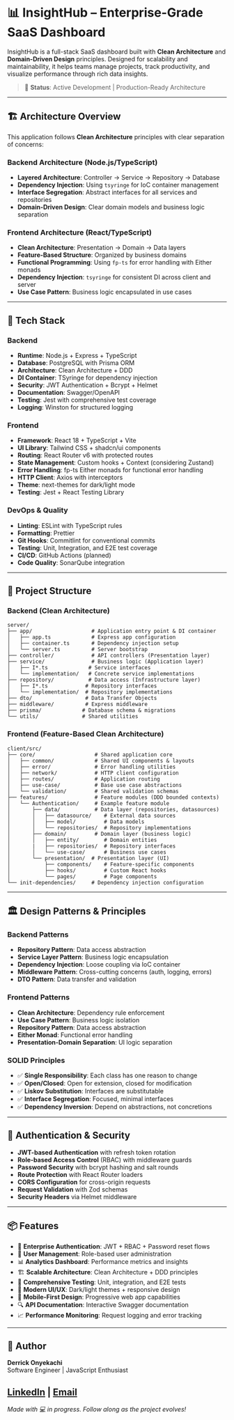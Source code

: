 # 📊 InsightHub – Enterprise-Grade SaaS Dashboard

InsightHub is a full-stack SaaS dashboard built with **Clean Architecture** and **Domain-Driven Design** principles. Designed for scalability and maintainability, it helps teams manage projects, track productivity, and visualize performance through rich data insights.

> 🚧 **Status**: Active Development | Production-Ready Architecture

---

## 🏗️ Architecture Overview

This application follows **Clean Architecture** principles with clear separation of concerns:

### Backend Architecture (Node.js/TypeScript)

- **Layered Architecture**: Controller → Service → Repository → Database
- **Dependency Injection**: Using `tsyringe` for IoC container management
- **Interface Segregation**: Abstract interfaces for all services and repositories
- **Domain-Driven Design**: Clear domain models and business logic separation

### Frontend Architecture (React/TypeScript)

- **Clean Architecture**: Presentation → Domain → Data layers
- **Feature-Based Structure**: Organized by business domains
- **Functional Programming**: Using `fp-ts` for error handling with Either monads
- **Dependency Injection**: `tsyringe` for consistent DI across client and server
- **Use Case Pattern**: Business logic encapsulated in use cases

---

## 🔧 Tech Stack

### Backend

- **Runtime**: Node.js + Express + TypeScript
- **Database**: PostgreSQL with Prisma ORM
- **Architecture**: Clean Architecture + DDD
- **DI Container**: TSyringe for dependency injection
- **Security**: JWT Authentication + Bcrypt + Helmet
- **Documentation**: Swagger/OpenAPI
- **Testing**: Jest with comprehensive test coverage
- **Logging**: Winston for structured logging

### Frontend

- **Framework**: React 18 + TypeScript + Vite
- **UI Library**: Tailwind CSS + shadcn/ui components
- **Routing**: React Router v6 with protected routes
- **State Management**: Custom hooks + Context (considering Zustand)
- **Error Handling**: fp-ts Either monads for functional error handling
- **HTTP Client**: Axios with interceptors
- **Theme**: next-themes for dark/light mode
- **Testing**: Jest + React Testing Library

### DevOps & Quality

- **Linting**: ESLint with TypeScript rules
- **Formatting**: Prettier
- **Git Hooks**: Commitlint for conventional commits
- **Testing**: Unit, Integration, and E2E test coverage
- **CI/CD**: GitHub Actions (planned)
- **Code Quality**: SonarQube integration

---

## 📁 Project Structure

### Backend (Clean Architecture)

```
server/
├── app/                   # Application entry point & DI container
│   ├── app.ts             # Express app configuration
│   ├── container.ts       # Dependency injection setup
│   └── server.ts          # Server bootstrap
├── controller/            # API controllers (Presentation layer)
├── service/               # Business logic (Application layer)
│   ├── I*.ts             # Service interfaces
│   └── implementation/   # Concrete service implementations
├── repository/           # Data access (Infrastructure layer)
│   ├── I*.ts            # Repository interfaces
│   └── implementation/  # Repository implementations
├── dto/                 # Data Transfer Objects
├── middleware/          # Express middleware
├── prisma/             # Database schema & migrations
└── utils/              # Shared utilities
```

### Frontend (Feature-Based Clean Architecture)

```
client/src/
├── core/                   # Shared application core
│   ├── common/             # Shared UI components & layouts
│   ├── error/              # Error handling utilities
│   ├── network/            # HTTP client configuration
│   ├── routes/             # Application routing
│   ├── use-case/           # Base use case abstractions
│   └── validation/         # Shared validation schemas
├── features/               # Feature modules (DDD bounded contexts)
│   └── Authentication/     # Example feature module
│       ├── data/           # Data layer (repositories, datasources)
│       │   ├── datasource/    # External data sources
│       │   ├── model/         # Data models
│       │   └── repositories/  # Repository implementations
│       ├── domain/         # Domain layer (business logic)
│       │   ├── entity/        # Domain entities
│       |   ├── repositories/  # Repository interfaces
│       │   └── use-case/      # Business use cases
│       └── presentation/  # Presentation layer (UI)
│           ├── components/    # Feature-specific components
│           ├── hooks/         # Custom React hooks
│           └── pages/         # Page components
└── init-dependencies/     # Dependency injection configuration
```

---

## 🏛️ Design Patterns & Principles

### Backend Patterns

- **Repository Pattern**: Data access abstraction
- **Service Layer Pattern**: Business logic encapsulation
- **Dependency Injection**: Loose coupling via IoC container
- **Middleware Pattern**: Cross-cutting concerns (auth, logging, errors)
- **DTO Pattern**: Data transfer and validation

### Frontend Patterns

- **Clean Architecture**: Dependency rule enforcement
- **Use Case Pattern**: Business logic isolation
- **Repository Pattern**: Data access abstraction
- **Either Monad**: Functional error handling
- **Presentation-Domain Separation**: UI logic separation

### SOLID Principles

- ✅ **Single Responsibility**: Each class has one reason to change
- ✅ **Open/Closed**: Open for extension, closed for modification
- ✅ **Liskov Substitution**: Interfaces are substitutable
- ✅ **Interface Segregation**: Focused, minimal interfaces
- ✅ **Dependency Inversion**: Depend on abstractions, not concretions

---

## 🔐 Authentication & Security

- **JWT-based Authentication** with refresh token rotation
- **Role-based Access Control** (RBAC) with middleware guards
- **Password Security** with bcrypt hashing and salt rounds
- **Route Protection** with React Router loaders
- **CORS Configuration** for cross-origin requests
- **Request Validation** with Zod schemas
- **Security Headers** via Helmet middleware

---

## 📦 Features

- 🔐 **Enterprise Authentication**: JWT + RBAC + Password reset flows
- 👥 **User Management**: Role-based user administration
- 📊 **Analytics Dashboard**: Performance metrics and insights
- 🏗️ **Scalable Architecture**: Clean Architecture + DDD principles
- 🧪 **Comprehensive Testing**: Unit, integration, and E2E tests
- 🎨 **Modern UI/UX**: Dark/light themes + responsive design
- 📱 **Mobile-First Design**: Progressive web app capabilities
- 🔍 **API Documentation**: Interactive Swagger documentation
- 📈 **Performance Monitoring**: Request logging and error tracking

---

## 🧑 Author

**Derrick Onyekachi**  
Software Engineer | JavaScript Enthusiast

## [LinkedIn](https://www.linkedin.com/in/derrick-madumere/) | [Email](mailto:derrick.madumere@gmail.com)

_Made with 💻 in progress. Follow along as the project evolves!_
